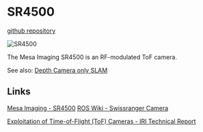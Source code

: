 # SR4500

[github repository](https://github.com/team-diana/swissranger_camera)

![SR4500](http://3.bp.blogspot.com/-DtIeKIs-NY8/UgE3UcHxSWI/AAAAAAAAG40/scq-IUzjy4U/s400/SR4500.jpg)

The Mesa Imaging SR4500 is an RF-modulated ToF camera. 

See also:
[Depth Camera only SLAM](depth_camera_only_slam.md)

## Links

[Mesa Imaging - SR4500](http://www.mesa-imaging.ch/products/sr4500/)
[ROS Wiki - Swissranger Camera](http://wiki.ros.org/swissranger_camera)

[Exploitation of Time-of-Flight (ToF) Cameras - IRI Technical Report](http://digital.csic.es/bitstream/10261/30066/1/time-of-flight.pdf)
